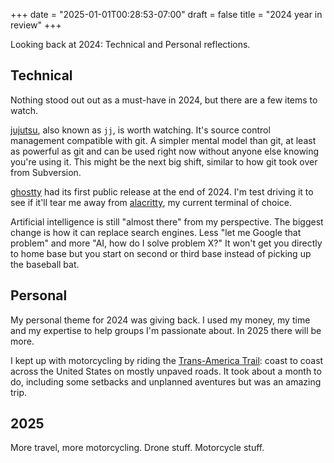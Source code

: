 +++
date = "2025-01-01T00:28:53-07:00"
draft = false
title = "2024 year in review"
+++

Looking back at 2024: Technical and Personal reflections.

<!--more-->

## Technical

Nothing stood out out as a must-have in 2024, but there are a few items to watch.

[jujutsu](https://github.com/jj-vcs/jj), also known as `jj`, is worth watching. It's source control management compatible with git. A simpler mental model than git, at least as powerful as git and can be used right now without anyone else knowing you're using it. This might be the next big shift, similar to how git took over from Subversion.

[ghostty](https://ghostty.org/) had its first public release at the end of 2024. I'm test driving it to see if it'll tear me away from [alacritty](https://alacritty.org/), my current terminal of choice.

Artificial intelligence is still "almost there" from my perspective. The biggest change is how it can replace search engines. Less "let me Google that problem" and more "AI, how do I solve problem X?" It won't get you directly to home base but you start on second or third base instead of picking up the baseball bat.

## Personal

My personal theme for 2024 was giving back. I used my money, my time and my expertise to help groups I'm passionate about. In 2025 there will be more.

I kept up with motorcycling by riding the [Trans-America Trail](https://www.transamtrail.com/): coast to coast across the United States on mostly unpaved roads. It took about a month to do, including some setbacks and unplanned aventures but was an amazing trip.

## 2025

More travel, more motorcycling. Drone stuff. Motorcycle stuff.
